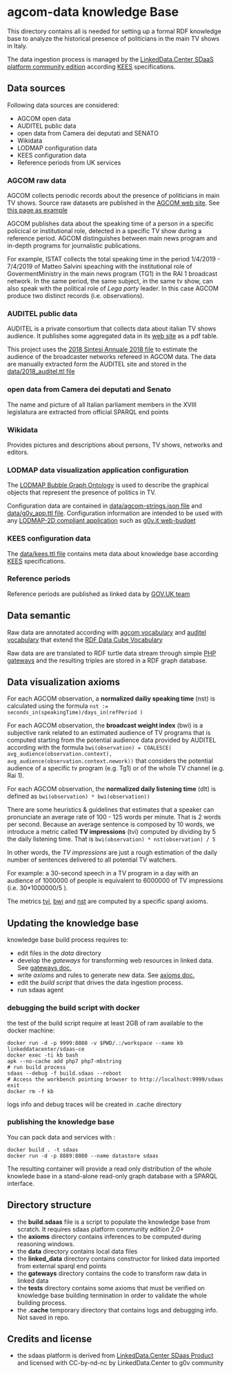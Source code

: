 # agcom-data knowledge Base

This directory contains all is needed for setting up a formal RDF knowledge base to analyze 
the historical presence of politicians in the main TV shows in Italy.

The data ingestion process is managed by the [LinkedData.Center SDaaS platform community edition](https://github.com/linkeddatacenter/sdaas-ce) according [KEES](http://linkeddata.center/kees) specifications. 

## Data sources

Following data sources are considered:

- AGCOM open data 
- AUDITEL public data
- open data from Camera dei deputati and SENATO
- Wikidata
- LODMAP configuration data
- KEES configuration data
- Reference periods from UK services


### AGCOM raw data

AGCOM collects periodic records about the presence of politicians in main TV shows.
Source raw datasets are published in the [AGCOM web site](https://www.agcom.it/).
See [this page as example](https://www.agcom.it/documentazione/documento?p_p_auth=fLw7zRht&p_p_id=101_INSTANCE_ls3TZlzsK0hm&p_p_lifecycle=0&p_p_col_id=column-1&p_p_col_count=1&_101_INSTANCE_ls3TZlzsK0hm_struts_action=%2Fasset_publisher%2Fview_content&_101_INSTANCE_ls3TZlzsK0hm_assetEntryId=14262570&_101_INSTANCE_ls3TZlzsK0hm_type=document)

AGCOM publishes data about the speaking time of a person in a specific policical or institutional role, detected in a specific TV show 
during a reference period. AGCOM distinguishes between main news program and in-depth programs for journalistic publications.

For example, ISTAT collects the total speaking time in the period 1/4/2019 - 7/4/2019 of Matteo Salvini speaching with the institutional role of GovermentMinistry in the main news program (TG1) in the RAI 1 broadcast network. In the same period, the same subject, in the same tv show, can also speak with the political role of *Lega party* leader. In this case AGCOM produce two distinct records (i.e. observations).

### AUDITEL public data

AUDITEL is a private consortium that collects data about italian TV shows audience. It publishes some
aggregated data in its [web site](http://www.auditel.it/dati/) as a pdf table.

This project uses the  [2018 Sintesi Annuale 2018 file](http://www.auditel.it/media/filer_public/40/ad/40ad8125-d438-4dc9-af36-19c5320e436f/sintesi_annuale_2018.pdf)
to estimate the audience of the broadcaster networks refereed in AGCOM data. The data are manually extracted 
form the AUDITEL site and stored in the  [data/2018_auditel.ttl file](data/2018_auditel.ttl)

### open data from Camera dei deputati and Senato

The name and picture of all Italian parliament members in the XVIII legislatura are extracted from
official SPARQL end points

### Wikidata 

Provides pictures and descriptions about persons, TV shows, networks and editors.

### LODMAP data visualization application configuration

The [LODMAP Bubble Graph Ontology](https://github.com/linkeddatacenter/LODMAP-ontologies/tree/master/v1/bgo) 
is used to describe the graphical objects that represent the presence of politics in TV.
  
Configuration data are contained in [data/agcom-strings.json file](data/agcom-strings.json) and  [data/g0v_app.ttl file](data/0v_app.ttl). Configuration information are intended to be used with any [LODMAP-2D compliant application](https://it.linkeddata.center/p/lodmap2d) such as [g0v.it web-budget](https://github.com/g0v-it/web-budget)

### KEES configuration data

The [data/kees.ttl file](data/kees.ttl) contains meta data about knowledge base according [KEES](http://linkeddata.center/kees) specifications. 

### Reference periods

Reference periods are published as linked data by [GOV.UK team](http://reference.data.gov.uk/)


## Data semantic

Raw data are annotated according with [agcom vocabulary](https://g0v-it.github.io/ontologies/agcom) 
and [auditel vocabulary](https://g0v-it.github.io/ontologies/auditel)  that extend 
the [RDF Data Cube Vocabulary](https://www.w3.org/TR/vocab-data-cube/) 

Raw data are are translated to RDF turtle data stream through simple [PHP gateways](gateways) and
the resulting triples are stored in a RDF graph database.

##  Data visualization axioms

For each AGCOM observation, a **normalized dailiy speaking time** (nst) is calculated using the formula `nst := seconds_in(speakingTime)/days_in(refPeriod )` 

For each AGCOM observation, the **broadcast weight index** (bwi) is a subjective rank related to an estimated audience of TV programs 
that is computed starting from the potential audience data provided by AUDITEL according with the formula `bwi(observation) = COALESCE( avg_audience(observation.context), avg_audience(observation.context.nework))` that considers the  potential audience of a specific tv program (e.g. Tg1) or of the whole TV channel (e.g. Rai 1).

For each AGCOM observation, the **normalized daily listening time** (dlt) is defined as `bwi(observation) * bwi(observation))`

There are some heuristics & guidelines that estimates that a speaker can pronunciate
an average rate of 100 - 125 words per minute. That is 2 words per second. Because an average sentence is composed by
10 words, we introduce a metric called **TV impressions** (tvi) computed by dividing by 5 the daily listening time. That is `bwi(observation) * nst(observation) / 5`
 
In other words, the  *TV impressions*  are just a rough estimation of the daily number of
sentences delivered to all potential TV watchers.

For example: a 30-second speech in a TV program in a day with an audience of 1000000 of people is 
equivalent to 6000000 of TV impressions (i.e. 30*1000000/5 ).

The metrics [tvi](axioms/025_compute_tvi.sparql_update), [bwi](axioms/025_compute_bwi.sparql_update) and 
[nst](axioms/024_compute_nst.sparql_update) are computed by a specific sparql axioms.


## Updating the knowledge base

knowledge base build process requires to:

- edit files in the *data* directory
- develop the *gateways* for transforming web resources in linked data. See [gateways doc.](gateways/README.md)
- write *axioms* and rules to generate new data. See [axioms doc.](axioms/README.md)
- edit the *build script* that drives the data ingestion process.
- run sdaas agent

### debugging the build script with docker

the test of the build script require at least 2GB of ram available to the docker machine:

```
docker run -d -p 9999:8080 -v $PWD/.:/workspace --name kb linkeddatacenter/sdaas-ce
docker exec -ti kb bash
apk --no-cache add php7 php7-mbstring
# run build process
sdaas --debug -f build.sdaas --reboot
# Access the workbench pointing browser to http://localhost:9999/sdaas
exit
docker rm -f kb
```

logs info and debug traces will be created in .cache directory


 
### publishing  the knowledge base

You can pack data and services with :

```
docker build . -t sdaas
docker run -d -p 8889:8080 --name datastore sdaas
```

The resulting container will provide a read only distribution of the whole knowlede base in a stand-alone read-only graph database with a SPARQL interface.


## Directory structure

- the **build.sdaas** file is a script to populate the knowledge base from scratch. It requires sdaas platform community edition 2.0+
- the **axioms** directory contains inferences to be computed during reasoning windows.
- the **data** directory contains local data files
- the **linked_data** directory contains constructor for linked data imported from external sparql end points
- the **gateways** directory contains the code to transform raw data in linked data
- the **tests** directory contains some axioms that must be verified on knowledge base building termination
  in order to validate the whole building process.
- the **.cache** temporary directory that contains logs and debugging info. Not saved in repo.


## Credits and license

- the sdaas platform is derived from [LinkedData.Center SDaas Product](https://it.linkeddata.center/p/sdaas) and licensed with CC-by-nd-nc by LinkedData.Center to g0v community

